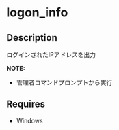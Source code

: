 # logon_info

## Description
ログインされたIPアドレスを出力

**NOTE:**

- 管理者コマンドプロンプトから実行

## Requires

- Windows
